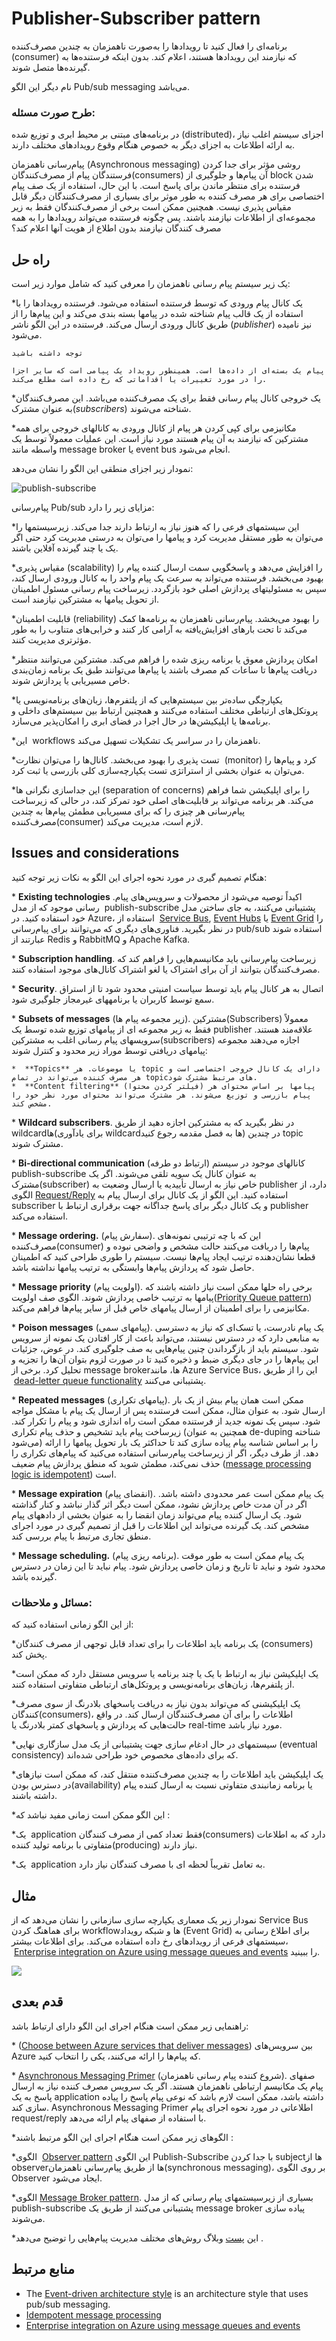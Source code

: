 # ‏Publisher-Subscriber pattern

برنامه‌ای را فعال کنید تا رویدادها را به‌صورت ناهمزمان به چندین مصرف‌کننده (consumer)  که نیازمند این رویدادها هستند، اعلام کند. بدون اینکه فرستنده‌ها به گیرنده‌ها متصل شوند.  
  
نام دیگر این الگو Pub/sub messaging می‌باشد.

### **طرح صورت مسئله:**

در برنامه‌های مبتنی بر محیط ابری و توزیع شده (distributed)، اجزای سیستم اغلب نیاز به ارائه اطلاعات به اجزای دیگر به خصوص هنگام وقوع رویدادهای مختلف دارند.  
  
پیام‌رسانی ناهمزمان (Asynchronous messaging) روشی مؤثر برای جدا کردن فرستندگان پیام از مصرف‌کنندگان(consumers) آن پیام‌‌ها و جلوگیری از block شدن فرستنده برای منتظر ماندن برای پاسخ است. با این حال، استفاده از یک صف پیام اختصاصی برای هر مصرف کننده به طور موثر برای بسیاری از مصرف‌کنندگان دیگر قابل مقیاس پذیری نیست. همچنین ممکن است برخی از مصرف‌کنندگان فقط به زیر مجموعه‌ای از اطلاعات نیازمند باشند. پس چگونه فرستنده می‌تواند رویدادها را به همه مصرف کنندگان نیازمند بدون اطلاع از هویت آنها اعلام کند؟

## راه حل

یک زیر سیستم پیام رسانی ناهمزمان را معرفی کنید که شامل موارد زیر است:  
  
*‏ یک کانال پیام ورودی که توسط فرستنده استفاده می‌شود. فرستنده رویدادها را با استفاده از یک قالب پیام شناخته شده در پیامها بسته بندی می‌کند و این پیام‌ها را از طریق کانال ورودی ارسال می‌کند. فرستنده در این الگو ناشر (_publisher_) نیز نامیده می‌شود.

```
توجه داشته باشید  
  
پیام یک بسته‌ای از داده‌ها است. همینطور رویداد یک پیامی است که سایر اجزا را در مورد تغییرات یا اقداماتی که رخ داده است مطلع می‌کند.
```

*‏ یک خروجی کانال پیام رسانی فقط برای یک مصرف‌کننده می‌باشد. این مصرف‌کنندگان به عنوان مشترک(_subscribers_) شناخته می‌شوند.  
  
*‏ مکانیزمی برای کپی کردن هر پیام از کانال ورودی به کانالهای خروجی برای همه مشترکین که نیازمند به آن پیام هستند مورد نیاز است. این عملیات معمولاً توسط یک واسطه مانند message broker یا event bus انجام می‌شود.

نمودار زیر اجزای منطقی این الگو را نشان می‌دهد:

![publish-subscribe](../assets/messaging/publish-subscribe.png)

پیام‌رسانی Pub/sub مزایای زیر را دارد:  
  
*‏ این سیستمهای فرعی را که هنوز نیاز به ارتباط دارند جدا می‌کند. زیرسیستمها را می‌توان به طور مستقل مدیریت کرد و پیامها را می‌توان به درستی مدیریت کرد حتی اگر یک یا چند گیرنده آفلاین باشند.  
  
*‏ مقیاس پذیری(scalability) را افزایش می‌دهد و پاسخگویی سمت ارسال کننده پیام را بهبود می‌بخشد. فرستنده می‌تواند به سرعت یک پیام واحد را به کانال ورودی ارسال کند، سپس به مسئولیتهای پردازش اصلی خود بازگردد. زیرساخت پیام رسانی مسئول اطمینان از تحویل پیامها به مشترکین نیازمند است.  
  
*‏ قابلیت اطمینان(reliability) را بهبود می‌بخشد. پیام‌رسانی ناهمزمان به برنامه‌ها کمک می‌کند تا تحت بارهای افزایش‌یافته به آرامی کار کنند و خرابی‌های متناوب را به طور مؤثرتری مدیریت کنند.  
  
*‏ امکان پردازش معوق یا برنامه ریزی شده را فراهم می‌کند. مشترکین می‌توانند منتظر دریافت پیام‌ها تا ساعات کم مصرف باشند یا پیام‌ها می‌توانند طبق یک برنامه زمان‌بندی خاص مسیریابی یا پردازش شوند.  
  
*‏ یکپارچگی ساده‌تر بین سیستم‌هایی که از پلتفرم‌ها، زبان‌های برنامه‌نویسی یا پروتکل‌های ارتباطی مختلف استفاده می‌کنند و همچنین ارتباط بین سیستم‌های داخلی و برنامه‌ها یا اپلیکیشن‌ها در حال اجرا در فضای ابری را امکان‌پذیر می‌سازد.  
  
*‏ این workflows ناهمزمان را در سراسر یک تشکیلات تسهیل می‌کند.  
  
*‏ تست پذیری را بهبود می‌بخشد. کانال‌ها را می‌توان نظارت (monitor) کرد و پیام‌ها را می‌توان به عنوان بخشی از استراتژی تست یکپارچه‌سازی کلی بازرسی یا ثبت کرد.  
  
*‏ این جداسازی نگرانی ها(separation of concerns) را برای اپلیکیشن شما فراهم می‌کند. هر برنامه می‌تواند بر قابلیت‌های اصلی خود تمرکز کند، در حالی که زیرساخت پیام‌رسانی هر چیزی را که برای مسیریابی مطمئن پیام‌ها به چندین مصرف‌کننده(consumer) لازم است، مدیریت می‌کند.

## Issues and considerations

هنگام تصمیم گیری در مورد نحوه اجرای این الگو به نکات زیر توجه کنید:  
  
*‏ **‏Existing technologies** .اکیداً توصیه می‌شود از محصولات و سرویس‌های پیام رسانی موجود که از مدل  publish-subscribe پشتیبانی می‌کنند، به جای ساختن مدل خود استفاده کنید. در Azure، استفاده از  [Service Bus](https://learn.microsoft.com/en-us/azure/service-bus-messaging/), [Event Hubs](https://learn.microsoft.com/en-us/azure/event-hubs/) یا [Event Grid](https://learn.microsoft.com/en-us/azure/event-grid/) را در نظر بگیرید. فناوری‌های دیگری که می‌توانند برای پیام‌رسانی pub/sub استفاده شوند عبارتند از Redis و RabbitMQ و Apache Kafka.  
  
*‏ **‏Subscription handling**. زیرساخت پیام‌رسانی باید مکانیسم‌هایی را فراهم کند که مصرف‌کنندگان بتوانند از آن برای اشتراک یا لغو اشتراک کانال‌های موجود استفاده کنند.  
  
*‏ **‏Security**. اتصال به هر کانال پیام باید توسط سیاست امنیتی محدود شود تا از استراق سمع توسط کاربران یا برنامههای غیرمجاز جلوگیری شود.  
  
*‏ **‏Subsets of messages** (زیر مجموعه پیام ها). مشترکین(Subscribers) معمولاً فقط به زیر مجموعه ای از پیامهای توزیع شده توسط یک publisher علاقه‌مند هستند. سرویسهای پیام رسانی اغلب به مشترکین(subscribers) اجازه می‌دهند مجموعه پیامهای دریافتی توسط موراد زیر محدود و کنترل شوند:  
  
	*  **‏Topics** یا موضوعات. هر topic دارای یک کانال خروجی اختصاصی است و هر مصرف کننده می‌تواند در تمام topicهای مرتبط مشترک شود.  
	*  **‏Content filtering** (فیلتر کردن محتوا) پیامها بر اساس محتوای هر پیام بازرسی و توزیع می‌شوند. هر مشترک می‌تواند محتوای مورد نظر خود را مشخص کند.  

*‏ **‏Wildcard subscribers**. در نظر بگیرید که به مشترکین اجازه دهید از طریق wildcardها(برای یادآوری  wildcardها به فصل مقدمه رجوع کنید) در چندین topic مشترک شوند.  

*‏ **‏Bi-directional communication** (ارتباط دو طرفه) کانالهای موجود در سیستم publish-subscribe به عنوان کانال یک سویه تلقی می‌شوند. اگر یک مشترک(subscriber) خاص نیاز به ارسال تأییدیه یا ارسال وضعیت به publisher دارد، از الگوی [Request/Reply](http://www.enterpriseintegrationpatterns.com/patterns/messaging/RequestReply.html) استفاده کنید. این الگو از یک کانال برای ارسال پیام به subscriber و یک کانال دیگر برای  پاسخ جداگانه جهت برقراری ارتباط با publisher استفاده می‌کند.  
  
*‏ **‏Message ordering.** (سفارش پیام). این که با چه ترتیبی نمونه‌های مصرف‌کننده(consumer) پیام‌ها را دریافت می‌کنند حالت مشخص و واضحی نبوده و قطعا نشان‌دهنده ترتیب ایجاد پیام‌ها نیست. سیستم را طوری طراحی کنید که اطمینان حاصل شود که پردازش پیام‌ها وابستگی به ترتیب پیامها نداشته باشد. 
  
*‏ **Message priority** (اولویت پیام). برخی راه حلها ممکن است نیاز داشته باشند که پیامها به ترتیب خاصی پردازش شوند. الگوی صف اولویت([Priority Queue pattern](./Priority%20Queue%20pattern.md)) مکانیزمی را برای اطمینان از ارسال پیامهای خاص قبل از سایر پیام‌ها فراهم می‌کند.  
  
*‏ **Poison messages** (پیامهای سمی). یک پیام نادرست، یا تسک‌ای که نیاز به دسترسی به منابعی دارد که در دسترس نیستند، می‌تواند باعث از کار افتادن یک نمونه از سرویس شود. سیستم باید از بازگرداندن چنین پیام‌هایی به صف جلوگیری کند. در عوض، جزئیات این پیام‌ها را در جای دیگری ضبط و ذخیره کنید تا در صورت لزوم بتوان آن‌ها را تجزیه و تحلیل کرد. برخی از message brokerها، مانند Azure Service Bus، این را از طریق  [dead-letter queue functionality](https://learn.microsoft.com/en-us/azure/service-bus-messaging/service-bus-dead-letter-queues) پشتیبانی می‌کنند.  
  
*‏ **Repeated messages** (پیامهای تکراری). ممکن است همان پیام بیش از یک بار ارسال شود. به عنوان مثال، ممکن است فرستنده پس از ارسال یک پیام با مشکل مواجه شود. سپس یک نمونه جدید از فرستنده ممکن است راه اندازی شود و پیام را تکرار کند. زیرساخت پیام باید تشخیص و حذف پیام تکراری (همچنین به عنوان de-duping شناخته می‌شود) را بر اساس شناسه پیام پیاده سازی کند تا حداکثر یک بار تحویل پیامها را ارائه دهد. از طرف دیگر، اگر از زیرساخت پیام‌رسانی استفاده می‌کنید که پیام‌های تکراری را حذف نمی‌کند، مطمئن شوید که منطق پردازش پیام ضعیف ([message processing logic is idempotent](https://learn.microsoft.com/en-us/azure/architecture/reference-architectures/containers/aks-mission-critical/mission-critical-data-platform#idempotent-message-processing)) است.  
  
*‏ **Message expiration** (انقضای پیام). یک پیام ممکن است عمر محدودی داشته باشد. اگر در آن مدت خاص پردازش نشود، ممکن است دیگر اثر گذار نباشد و  کنار گذاشته شود. یک ارسال کننده پیام می‌تواند زمان انقضا را به عنوان بخشی از دادههای پیام مشخص کند. یک گیرنده می‌تواند این اطلاعات را قبل از تصمیم گیری در مورد اجرای منطق تجاری مرتبط با پیام بررسی کند.  
  
*‏ **Message scheduling.** (برنامه ریزی پیام). یک پیام ممکن است به طور موقت محدود شود و نباید تا تاریخ و زمان خاصی پردازش شود. پیام نباید تا این زمان در دسترس گیرنده باشد.

### مسائل و ملاحظات:

از این الگو زمانی استفاده کنید که:  
  
*‏ یک برنامه باید اطلاعات را برای تعداد قابل توجهی از مصرف کنندگان(consumers) پخش کند.  
  
*‏ یک اپلیکیشن نیاز به ارتباط با یک یا چند برنامه یا سرویس مستقل دارد که ممکن است از پلتفرم‌ها، زبان‌های برنامه‌نویسی و پروتکل‌های ارتباطی متفاوتی استفاده کنند.  
  
*‏ یک اپلیکیشنی که می‌تواند بدون نیاز به دریافت پاسخهای بلادرنگ از سوی مصرف کنندگان(consumers)، اطلاعات را برای آن مصرف‌کنندگان ارسال کند. در واقع حالت‌هایی که پردازش‌ و پاسخهای کمتر بلادرنگ یا real-time مورد نیاز باشد.  
  
*‏ سیستمهای در حال ادغام سازی جهت پشتیبانی از یک مدل سازگاری نهایی(eventual consistency)  که برای داده‌های مخصوص خود طراحی شده‌اند.  
  
*‏ یک اپلیکیشن باید اطلاعات را به چندین مصرف‌کننده منتقل کند، که ممکن است نیازهای در دسترس بودن(availability) یا برنامه زمانبندی متفاوتی نسبت به ارسال کننده پیام داشته باشند.  
  
*‏ این الگو ممکن است زمانی مفید نباشد که:  
  
*‏ یک application فقط تعداد کمی از مصرف کنندگان(consumers) دارد که به اطلاعات متفاوتی با برنامه تولید کننده(producing) نیاز دارند. 
  
*‏ یک application به تعامل تقریباً لحظه ای با مصرف کنندگان نیاز دارد.

## مثال

نمودار زیر یک معماری یکپارچه سازی سازمانی را نشان می‌دهد که از Service Bus برای هماهنگ کردن workflowها و شبکه رویداد (Event Grid) برای اطلاع رسانی به سیستمهای فرعی از رویدادهای رخ داده استفاده می‌کند. برای اطلاعات بیشتر،  [Enterprise integration on Azure using message queues and events](https://learn.microsoft.com/en-us/azure/architecture/example-scenario/integration/queues-events) را ببینید.

![](../assets/messaging/enterprise-integration-queues-events.png)

## قدم بعدی

راهنمایی زیر ممکن است هنگام اجرای این الگو  دارای ارتباط باشد:  
  
*‏ ([Choose between Azure services that deliver messages](https://learn.microsoft.com/en-us/azure/event-grid/compare-messaging-services)) بین سرویس‌های Azure که پیام‌ها را ارائه می‌کنند، یکی را انتخاب کنید.  
  
*‏ [Asynchronous Messaging Primer](https://learn.microsoft.com/en-us/previous-versions/msp-n-p/dn589781(v=pandp.10)) (شروع کننده پیام رسانی ناهمزمان). صفهای پیام یک مکانیسم ارتباطی ناهمزمان هستند. اگر یک سرویس مصرف کننده نیاز به ارسال پاسخ به یک application داشته باشد، ممکن است لازم باشد که نوعی پیام پاسخ را پیاده سازی کند. Asynchronous Messaging Primer اطلاعاتی در مورد نحوه اجرای پیام request/reply با استفاده از صفهای پیام ارائه می‌دهد.  
  
*‏ الگوهای زیر ممکن است هنگام اجرای این الگو مرتبط باشند:  
  
*‏ الگوی [Observer pattern](https://en.wikipedia.org/wiki/Observer_pattern) این  الگوی Publish-Subscribe با جدا کردن subjectها از observerها از طریق پیام‌رسانی ناهمزمان(synchronous messaging)، بر روی الگوی Observer ایجاد می‌شود.  
  
*‏ الگوی[Message Broker pattern](https://en.wikipedia.org/wiki/Message_broker). بسیاری از زیرسیستمهای پیام رسانی که از مدل publish-subscribe پشتیبانی می‌کنند از طریق یک message broker پیاده سازی می‌شوند.  
  
*‏ این [پست](https://particular.net/blog/you-dont-need-ordered-delivery) وبلاگ روش‌های مختلف مدیریت پیام‌هایی را  توضیح می‌دهد.

## منابع مرتبط

- The [Event-driven architecture style](https://learn.microsoft.com/en-us/azure/architecture/guide/architecture-styles/event-driven) is an architecture style that uses pub/sub messaging.
- [Idempotent message processing](https://learn.microsoft.com/en-us/azure/architecture/reference-architectures/containers/aks-mission-critical/mission-critical-data-platform#idempotent-message-processing)
- [Enterprise integration on Azure using message queues and events](https://learn.microsoft.com/en-us/azure/architecture/example-scenario/integration/queues-events)